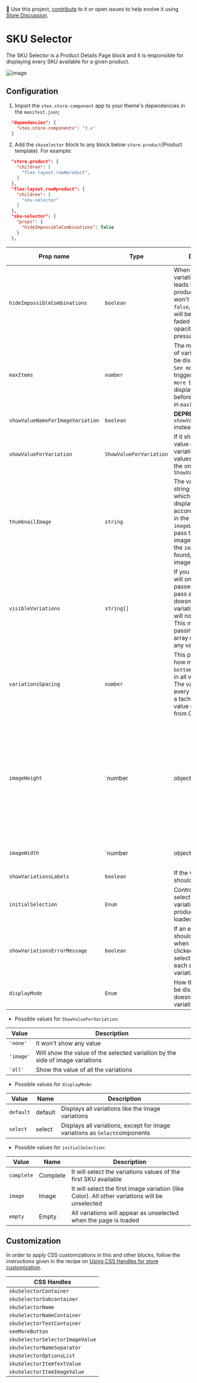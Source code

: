 📢 Use this project, [contribute](https://github.com/vtex-apps/store-components) to it or open issues to help evolve it using [Store Discussion](https://github.com/vtex-apps/store-discussion). 

# SKU Selector

The SKU Selector is a Product Details Page block and it is responsible for displaying every SKU available for a given product. 

![image](https://user-images.githubusercontent.com/12139385/70264113-931db980-1776-11ea-9a7e-6d4c8f122ad8.png)

## Configuration

1. Import the `vtex.store-component` app to your theme's dependencies in the `manifest.json`;

```json
  "dependencies": {
    "vtex.store-components": "3.x"
  }
```

2. Add the `skuselector` block to any block below `store.product`(Product template). For example:


```json
  "store.product": {
    "children": [
      "flex-layout.row#product",
    ]
  },
  "flex-layout.row#product": {
    "children": [
      "sku-selector"
    ]
  },
  "sku-selector": {
    "props": {
      "hideImpossibleCombinations": false
    }
  },
```

| Prop name                      | Type    | Description                                                                                                                                                                                         | Default value |
| ------------------------------ | ------- | --------------------------------------------------------------------------------------------------------------------------------------------------------------------------------------------------- | ------------- |
| `hideImpossibleCombinations`     | `boolean` | When set to `true` a variation option that leads to a impossible product combination  won't be displayed. If `false`, the variation will be displayed faded (with less opacity), but won't be pressable. | `true`        |
| `maxItems`                       | `number`  | The maximum number of variation items to be displayed before a `See more button` be triggered. The `See more button` will be displayed 2 items before the number set in `maxItems`.| `10`          |
| `showValueNameForImageVariation` | `boolean` | **DEPRECATED** Use `showValueForVariation` instead | `false`       |
| `showValueForVariation` | `ShowValueForVariation` | If it should show the value of the selected variation. The possible values of this prop are the ones defined by `ShowValueForVariation` | `'none'` |
| `thumbnailImage` | `string`| The value set in the string will define which image will be displayed firts, according to the value in the image's `imageLabel`. If you pass this prop and no image with this text in the `imageLabel` can be found, it will show any image of the product. | `undefined` |
| `visibleVariations` | `string[]` | If you pass this array it will only display the passed names. If you pass a name that doesn't represent a variation, the block will not show anything. This means that passing an empty array doesn't display any variation | - |
| `variationsSpacing` | `number` | This prop represents how much of `margin-bottom` you want to put in all variation blocks. The value is not in `px`, every value represent a tachyons class. The value numbers are from 0-11  | `7` |
| `imageHeight` | `number | object` | Height of the thumbnail. If you pass an object it will expect two attributes: `desktop` and `mobile`. The value of both should be the height of each device | `'auto'` |
| `imageWidth` | `number | object` | It works same way as `imageHeight` | `'auto'` |
| `showVariationsLabels` | `boolean` | If the variation names should be displayed | `true` |
| `initialSelection` | `Enum` | Control the user initial selection for available variations when product page is loaded | `complete` |
| `showVariationsErrorMessage` | `boolean`| If an error message should be displayed when the `BuyButton` is clicked on but didn't select an option for each available variation | `true` |
| `displayMode` | `Enum` | How the variations will be displayed. It doesn't apply to image variations | `default` |

- Possible values for `ShowValueForVariation`:

| Value | Description |
| --- | --- |
| `'none'` | It won't show any value |
| `'image'` | Will show the value of the selected variation by the side of image variations |
| `'all'` | Show the value of all the variations |

- Possible values for `displayMode`:

| Value | Name | Description |
| --- | --- | --- |
| `default` | default | Displays all variations like the image variations|
| `select` | select | Displays all variations, except for image variations as `Select`components |


- Possible values for `initialSelection`:

| Value | Name | Description |
| ------------------------------ | ------- | --------------------------------------------------------------------------------------------------------------------------------------------------------------------------------------------------- |
| `complete` | Complete | It will select the variations values of the first SKU available |
| `image` | Image | It will select the first image variation (like Color). All other variations will be unselected |
| `empty` | Empty | All variations will appear as unselected when the page is loaded |


## Customization

In order to apply CSS customizations in this and other blocks, follow the instructions given in the recipe on [Using CSS Handles for store customization](https://vtex.io/docs/recipes/style/using-css-handles-for-store-customization).

| CSS Handles                    | 
| ------------------------------ |
| `skuSelectorContainer`         | 
| `skuSelectorSubcontainer`      | 
| `skuSelectorName`              |
| `skuSelectorNameContainer`     | 
| `skuSelectorTextContainer`     |
| `seeMoreButton`                | 
| `skuSelectorSelectorImageValue`|
| `skuSelectorNameSeparator`     |
| `skuSelectorOptionsList`       |
| `skuSelectorItemTextValue`     |
| `skuSelectorItemImageValue`    | 
